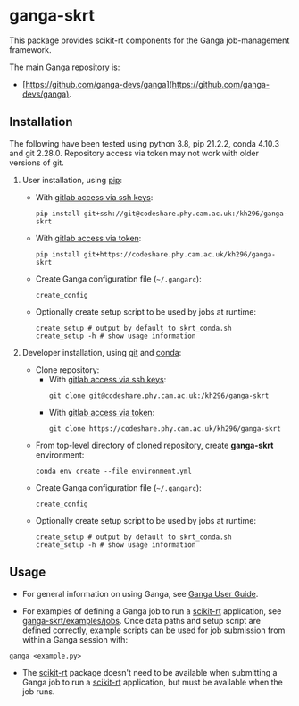 # ganga-skrt

This package provides scikit-rt components for the Ganga job-management
framework.

The main Ganga repository is:
- [https://github.com/ganga-devs/ganga](https://github.com/ganga-devs/ganga).


## Installation

The following have been tested using python 3.8, pip 21.2.2,
conda 4.10.3 and git 2.28.0.  Repository access via token
may not work with older versions of git.

1. User installation, using [pip](https://pip.pypa.io/en/stable/):
   - With [gitlab access via ssh keys](https://docs.gitlab.com/ee/ssh/):
     ```
     pip install git+ssh://git@codeshare.phy.cam.ac.uk:/kh296/ganga-skrt
     ```
   - With [gitlab access via token](https://docs.gitlab.com/ee/user/profile/personal_access_tokens.html):
     ```
     pip install git+https://codeshare.phy.cam.ac.uk/kh296/ganga-skrt
     ```
   - Create Ganga configuration file (`~/.gangarc`):
     ```
     create_config
     ```
   - Optionally create setup script to be used by jobs at runtime:
     ```
     create_setup # output by default to skrt_conda.sh
     create_setup -h # show usage information
     ```

2. Developer installation, using [git](https://git-scm.com) and
[conda](https://docs.conda.io/):
   - Clone repository:
     - With [gitlab access via ssh keys](https://docs.gitlab.com/ee/ssh/):
       ```
       git clone git@codeshare.phy.cam.ac.uk:/kh296/ganga-skrt
       ```
     - With [gitlab access via token](https://docs.gitlab.com/ee/user/profile/personal_access_tokens.html):
       ```
       git clone https://codeshare.phy.cam.ac.uk/kh296/ganga-skrt
       ```
   - From top-level directory of cloned repository, create **ganga-skrt**
     environment:
     ```
     conda env create --file environment.yml
     ```
   - Create Ganga configuration file (`~/.gangarc`):
     ```
     create_config
     ```
   - Optionally create setup script to be used by jobs at runtime:
     ```
     create_setup # output by default to skrt_conda.sh
     create_setup -h # show usage information
     ```

## Usage

- For general information on using Ganga, see [Ganga User Guide](https://ganga.readthedocs.io/en/latest/UserGuide/index.html).

- For examples of defining a Ganga job to run a
[scikit-rt](https://codeshare.phy.cam.ac.uk/hp346/scikit-rt) application,
see [ganga-skrt/examples/jobs](https://codeshare.phy.cam.ac.uk/kh296/ganga-skrt/-/tree/main/examples/job).  Once data paths and setup script are defined
correctly, example scripts can be used for job submission from within
a Ganga session with:
```
ganga <example.py>
```

- The [scikit-rt](https://codeshare.phy.cam.ac.uk/hp346/scikit-rt) package
doesn't need to be available when submitting a Ganga job to run a
[scikit-rt](https://codeshare.phy.cam.ac.uk/hp346/scikit-rt) application,
but must be available when the job runs.
